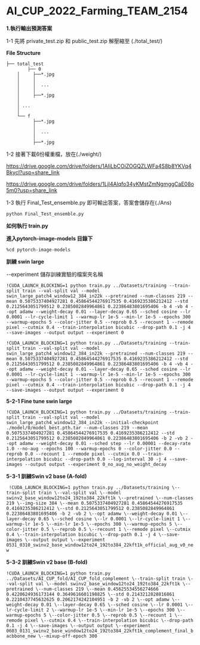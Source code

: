 # AI_CUP_2022_Farming_TEAM_2154

**1.執行輸出預測答案**

1-1 先將 private_test.zip 和 public_test.zip 解壓縮至
(./total_test/)

**File Structure**

    ├── total_test
	    	├── 0
		│     ├──*.jpg
		│     │
		│     │  ...
		│     │
		│     ├──*.jpg
		│ 
		│ ...
		│ 
		└── f
		      ├──*.jpg
		      │
		      │  ...
		      │
		      ├──*.jpg



1-2 接著下載6份權重檔，放在(./weight/)

https://drive.google.com/drive/folders/1AIiLbCOiZOGQZLWFa4S8b8YKVq4Bkycl?usp=share_link

https://drive.google.com/drive/folders/1Ljl4Alqfo34yKMstZmNgmggCaE08o5m0?usp=share_link

1-3 執行 Final_Test_ensemble.py 即可輸出答案，答案會儲存在(./Ans)

`python Final_Test_ensemble.py`





**如何執行 train.py**

**進入pytorch-image-models 目錄下**
``` {.python}
%cd pytorch-image-models
```
**訓練 swin large**

--experiment 儲存訓練實驗的檔案夾名稱

`!CUDA_LAUNCH_BLOCKING=1 python train.py ../Datasets/training --train-split train --val-split val --model swin_large_patch4_window12_384_in22k --pretrained --num-classes 219 --mean 0.5075337404927281 0.45864544276917535 0.4169235386212412 --std 0.2125643051799512 0.2385082849964861 0.22386483801695406 -b 4 -vb 4 --opt adamw --weight-decay 0.01 --layer-decay 0.65 --sched cosine --lr 0.0001 --lr-cycle-limit 1 --warmup-lr 1e-5 --min-lr 1e-5 --epochs 300 --warmup-epochs 5 --color-jitter 0.5 --reprob 0.5 --recount 1 --remode pixel --cutmix 0.4 --train-interpolation bicubic --drop-path 0.1 -j 4 --save-images --output output --experiment 0`

``` {.python}
!CUDA_LAUNCH_BLOCKING=1 python train.py ../Datasets/training --train-split train --val-split val --model swin_large_patch4_window12_384_in22k --pretrained --num-classes 219 --mean 0.5075337404927281 0.45864544276917535 0.4169235386212412 --std 0.2125643051799512 0.2385082849964861 0.22386483801695406 -b 4 -vb 4 --opt adamw --weight-decay 0.01 --layer-decay 0.65 --sched cosine --lr 0.0001 --lr-cycle-limit 1 --warmup-lr 1e-5 --min-lr 1e-5 --epochs 300 --warmup-epochs 5 --color-jitter 0.5 --reprob 0.5 --recount 1 --remode pixel --cutmix 0.4 --train-interpolation bicubic --drop-path 0.1 -j 4 --save-images --output output --experiment 0
```

**5-2-1 Fine tune swin large**

`!CUDA_LAUNCH_BLOCKING=1 python train.py ../Datasets/training --train-split train --val-split val --model swin_large_patch4_window12_384_in22k --initial-checkpoint ./model/0/model_best.pth.tar --num-classes 219 --mean 0.5075337404927281 0.45864544276917535 0.4169235386212412 --std 0.2125643051799512 0.2385082849964861 0.22386483801695406 -b 2 -vb 2 --opt adamw --weight-decay 0.01 --sched step --lr 0.00001 --decay-rate 1.0 --no-aug --epochs 100 --warmup-epochs 0 --color-jitter 0.0 --reprob 0.0 --recount 1 --remode pixel --cutmix 0.0 --train-interpolation bicubic --drop-path 0.0 --log-interval 30 -j 4 --save-images --output output --experiment 0_no_aug_no_weight_decay`

**5-3-1 訓練Swin v2 base (A-fold)**

`
!CUDA_LAUNCH_BLOCKING=1 python train.py ../Datasets/training
\--train-split train \--val-split val \--model
swinv2_base_window12to24_192to384_22kft1k \--pretrained \--num-classes
219 \--img-size 384 \--mean 0.5075337404927281 0.45864544276917535
0.4169235386212412 \--std 0.2125643051799512 0.2385082849964861
0.22386483801695406 -b 2 -vb 2 \--opt adamw \--weight-decay 0.01
\--layer-decay 0.65 \--sched cosine \--lr 0.0001 \--lr-cycle-limit 1
\--warmup-lr 1e-5 \--min-lr 1e-5 \--epochs 300 \--warmup-epochs 5
\--color-jitter 0.5 \--reprob 0.5 \--recount 1 \--remode pixel \--cutmix
0.4 \--train-interpolation bicubic \--drop-path 0.1 -j 4 \--save-images
\--output output \--experiment
0531_0310_swinv2_base_window12to24_192to384_22kft1k_official_aug_v0_new`


**5-3-2 訓練Swin v2 base (B-fold)**


`!CUDA_LAUNCH_BLOCKING=1 python train.py
../Datasets/AI_CUP_fold/AI_CUP_fold_complement \--train-split train
\--val-split val \--model swinv2_base_window12to24_192to384_22kft1k
\--pretrained \--num-classes 219 \--mean 0.45625534556274666
0.4220624936173144 0.3649616601198825 \--std 0.2143212828816861
0.2210437745632625 0.2062174242104951 -b 2 -vb 2 \--opt adamw
\--weight-decay 0.01 \--layer-decay 0.65 \--sched cosine \--lr 0.0001
\--lr-cycle-limit 2 \--warmup-lr 1e-5 \--min-lr 1e-5 \--epochs 300
\--warmup-epochs 5 \--color-jitter 0.5 \--reprob 0.5 \--recount 1
\--remode pixel \--cutmix 0.4 \--train-interpolation bicubic
\--drop-path 0.1 -j 4 \--save-images \--output output \--experiment
0603_0131_swinv2_base_window12to24_192to384_22kft1k_complement_final_bacbbone_new
\--mixup-off-epoch 300`
